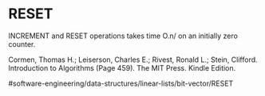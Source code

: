 # RESET
INCREMENT and RESET operations takes time O.n/ on an initially zero counter.

Cormen, Thomas H.; Leiserson, Charles E.; Rivest, Ronald L.; Stein, Clifford. Introduction to Algorithms (Page 459). The MIT Press. Kindle Edition. 

#software-engineering/data-structures/linear-lists/bit-vector/RESET
